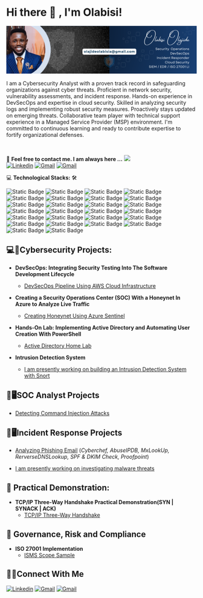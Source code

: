 <h1>Hi there 👋 , I'm Olabisi!</h1>
<img src="https://github.com/bayulus/bayulus/blob/main/gitbam.png" >

<p>I am a Cybersecurity Analyst with a proven track record in safeguarding organizations against cyber threats. Proficient in network security, vulnerability assessments, and incident response. Hands-on experience in DevSecOps and expertise in cloud security. Skilled in analyzing security logs and implementing robust security measures. Proactively stays updated on emerging threats. Collaborative team player with technical support experience in a Managed Service Provider (MSP) environment. I'm committed to continuous learning and ready to contribute expertise to fortify organizational defenses.</p>
<br>

📝 **Feel free to contact me. I am always here ...** <img src="https://media.giphy.com/media/WUlplcMpOCEmTGBtBW/giphy.gif" width="30">
<br>
[![Linkedin](https://img.shields.io/badge/Olabisi%20Olajide-blue?style=flat-square&logo=Linkedin&label=Linkedin)](https://www.linkedin.com/in/bayulus/)
[![Gmail](https://img.shields.io/badge/olajideolabisia%40gmail.com-blue?style=flat-square&logo=Gmail&label=Gmail)](mailto:olajideolabisia@gmail.com)
[![Gmail](https://img.shields.io/badge/Olabisi%20Olajide-blue?style=flat-square&logo=twitter&label=Twitter)](https://twitter.com/realbayulus)
<br>

💻 **Technological Stacks:** 🛠️

![Static Badge](https://img.shields.io/badge/Azure%20Sentinel-black?style=flat-square&logo=microsoft&labelColor=blue)
![Static Badge](https://img.shields.io/badge/Data%20Loss%20Prevention-Microsoft%20Purview-black?style=flat-square&logo=microsoft&labelColor=blue)
![Static Badge](https://img.shields.io/badge/Git-black?style=flat-square&logo=git&labelColor=silver)
![Static Badge](https://img.shields.io/badge/Python-black?style=flat-square&logo=python&labelColor=%23f6f6f6)
![Static Badge](https://img.shields.io/badge/Microsoft%20Azure-black?style=flat-square&logo=microsoftazure&labelColor=blue)
![Static Badge](https://img.shields.io/badge/AWS-black?style=flat-square&logo=amazonaws&labelColor=orange)
![Static Badge](https://img.shields.io/badge/Amazon%20EC2-black?style=flat-square&logo=amazonec2&labelColor=%23f6f6f6)
![Static Badge](https://img.shields.io/badge/Amazon%20ECS-black?style=flat-square&logo=amazonecs&labelColor=%23f6f6f6)
![Static Badge](https://img.shields.io/badge/Amazon%20EKS-black?style=flat-square&logo=amazoneks&labelColor=%23f6f6f6)
![Static Badge](https://img.shields.io/badge/Wireshark-black?style=flat-square&logo=wireshark&labelColor=blue)
![Static Badge](https://img.shields.io/badge/Virustotal-black?style=flat-square&logo=virustotal&labelColor=blue)
![Static Badge](https://img.shields.io/badge/Virtualbox-black?style=flat-square&logo=virtualbox&labelColor=blue)
![Static Badge](https://img.shields.io/badge/OWASP-black?style=flat-square&logo=owasp&labelColor=green)
![Static Badge](https://img.shields.io/badge/Kali%20Linux-black?style=flat-square&logo=kalilinux&logoColor=blue&labelColor=%23f5f5f5)
![Static Badge](https://img.shields.io/badge/Jira-black?style=flat-square&logo=jira&labelColor=blue)
![Static Badge](https://img.shields.io/badge/CrowdStrike-EDR-black?style=flat-square&labelColor=blue)
![Static Badge](https://img.shields.io/badge/Proofpoint-Email%20Protection-black?style=flat-square&labelColor=blue)
![Static Badge](https://img.shields.io/badge/CyberChef-Data%20Decoding-black?style=flat-square&labelColor=blue)
![Static Badge](https://img.shields.io/badge/SIEM-Azure%20Sentinel-black?style=flat-square&labelColor=blue)
![Static Badge](https://img.shields.io/badge/Nessus-Vulnerability%20Management-black?style=flat-square&labelColor=blue&color=red)
![Static Badge](https://img.shields.io/badge/SQL-blue?style=flat-square&labelColor=blue)
![Static Badge](https://img.shields.io/badge/KQL-blue?style=flat-square&labelColor=blue)
![Static Badge](https://img.shields.io/badge/Service%20Now-Ticketing%20System-black?style=flat-square&labelColor=blue)
![Static Badge](https://img.shields.io/badge/Threat%20Modelling-Stride-black?style=flat-square&labelColor=blue)
![Static Badge](https://img.shields.io/badge/HTML-black?style=flat-square&logo=html5&labelColor=%23f6f6f6)
![Static Badge](https://img.shields.io/badge/ISO%2027001-blue?style=flat-square&labelColor=%23f6f6f6)

<!-- Here is where my project starts from -->

<h2>💻🔐Cybersecurity Projects:</h2>

- <b>DevSecOps: Integrating Security Testing Into The Software Development Lifecycle</b>
  -  [DevSecOps Pipeline Using AWS Cloud Infrastructure](https://github.com/bayulus/devsecops-jenkins-aws)
    
-  <b>Creating a Security Operations Center (SOC) With a Honeynet In Azure to Analyze Live Traffic</b>
   - [Creating Honeynet Using Azure Sentinel](https://github.com/bayulus/azure-honeynet-livetraffic.git)
     
-  <b>Hands-On Lab: Implementing Active Directory and Automating User Creation With PowerShell </b>
   - [Active Directory Home Lab](https://github.com/bayulus/azuread.git)
     
- <b>Intrusion Detection System</b>
    - [I am presently working on building an Intrusion Detection System with Snort](here)
 
 <h2>💫🖥️SOC Analyst Projects </h2>
 
   - [Detecting Command Injection Attacks](https://github.com/bayulus/Detecting-Command-Injection-Attacks)

<h2>💫🖥️Incident Response Projects </h2>

   - [Analyzing Phishing Email](https://github.com/bayulus/email-phishing-analysis.git) (<i>Cyberchef, AbuseIPDB, MxLookUp, RerverseDNSLookup, SPF & DKIM Check, Proofpoint</i>)

  - [I am presently working on investigating malware threats](here)


<h2>🔄 Practical Demonstration:</h2>

- <b>TCP/IP Three-Way Handshake Practical Demonstration(SYN | SYNACK | ACK)</b>
    - [TCP/IP Three-Way Handshake](https://github.com/bayulus/TCP-IP-Handshake)

<h2>📝 Governance, Risk and Compliance</h2>

- <b>ISO 27001 Implementation</b>
  - [ISMS Scope Sample](https://github.com/bayulus/GRC/blob/main/ISMS%20SCOPE.pdf)


<b><h2>🤳📩Connect With Me</h2></b> 
[![Linkedin](https://img.shields.io/badge/Olabisi%20Olajide-blue?style=flat-square&logo=Linkedin&label=Linkedin)](https://www.linkedin.com/in/bayulus/)
[![Gmail](https://img.shields.io/badge/olajideolabisia%40gmail.com-blue?style=flat-square&logo=Gmail&label=Gmail)](mailto:olajideolabisia@gmail.com)
[![Gmail](https://img.shields.io/badge/Olabisi%20Olajide-blue?style=flat-square&logo=twitter&label=Twitter)](https://twitter.com/realbayulus)
<br>


<!--
**Olabisi** is a ✨ _special_ ✨ repository because its `README.md` (this file) appears on your GitHub profile.

Here are some ideas to get you started:

- 🔭 I’m currently working on ...
- 🌱 I’m currently learning ...
- 👯 I’m looking to collaborate on ...
- 🤔 I’m looking for help with ...
- 💬 Ask me about ...
- 📫 How to reach me: ...
- 😄 Pronouns: ...
- ⚡ Fun fact: ...
-->
